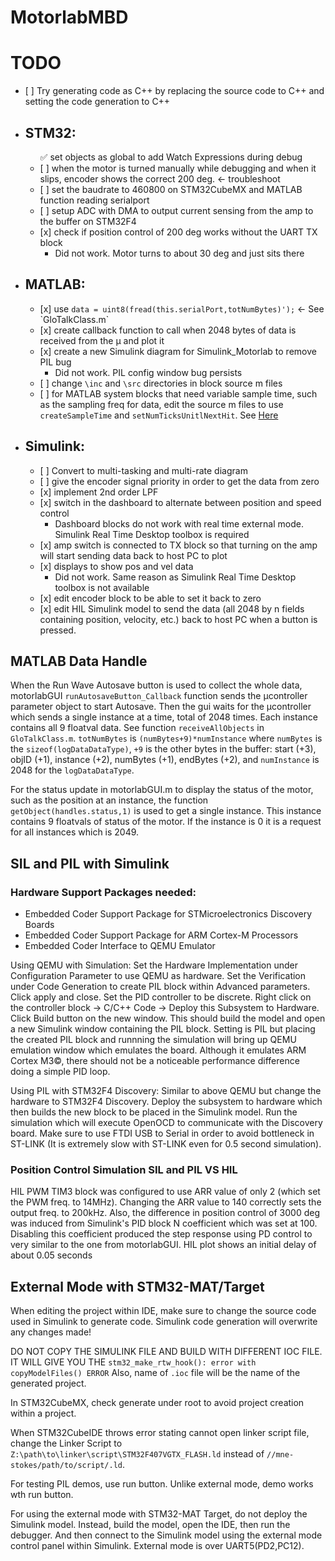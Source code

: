 # MotorlabMBD

# TODO

<ul>
  <li>[ ] Try generating code as C++ by replacing the source code to C++ and setting the code generation to C++</li>
  
<li><h2>STM32:</h2>
<ul>
  &#9989; set objects as global to add Watch Expressions during debug
  <li>[ ] when the motor is turned manually while debugging and when it slips, encoder shows the correct 200 deg. <- troubleshoot</li>
  <li>[ ] set the baudrate to 460800 on STM32CubeMX and MATLAB function reading serialport</li>
  <li>[ ] setup ADC with DMA to output current sensing from the amp to the buffer on STM32F4</li>
  <li>[x] check if position control of 200 deg works without the UART TX block
  <ul>
    <li>Did not work. Motor turns to about 30 deg and just sits there</li>
  </ul>
  </li>
</ul>
</li>

<li><h2>MATLAB:</h2>
<ul>
  <li>[x] use <code>data = uint8(fread(this.serialPort,totNumBytes)');</code> <- See `GloTalkClass.m`</li>
  <li>[x] create callback function to call when 2048 bytes of data is received from the &mu; and plot it</li>
  <li>[x] create a new Simulink diagram for Simulink_Motorlab to remove PIL bug
  <ul>
    <li>Did not work. PIL config window bug persists</li>
  </ul>
  </li>
  <li>[ ] change <code>\inc</code> and <code>\src</code> directories in block source m files</li>
  <li>[ ] for MATLAB system blocks that need variable sample time, such as the sampling freq for data, edit the source m files to use <code>createSampleTime</code> and <code>setNumTicksUnitlNextHit</code>. See <a href="https://www.mathworks.com/help/simulink/ug/single-rate-sample-time-matlab-system-block.html">Here</a></li>
</ul>
</li>

<li><h2>Simulink:</h2>
<ul>
  <li>[ ] Convert to multi-tasking and multi-rate diagram</li>
  <li>[ ] give the encoder signal priority in order to get the data from zero</li>
  <li>[x] implement 2nd order LPF</li>
  <li>[x] switch in the dashboard to alternate between position and speed control
  <ul>
    <li>Dashboard blocks do not work with real time external mode. Simulink Real Time Desktop toolbox is required</li>
  </ul>
  </li>
  <li>[x] amp switch is connected to TX block so that turning on the amp will start sending data back to host PC to plot</li>
  <li>[x] displays to show pos and vel data
  <ul>
    <li>Did not work. Same reason as Simulink Real Time Desktop toolbox is not available</li>
  </ul>
  </li>
  <li>[x] edit encoder block to be able to set it back to zero</li>
  <li>[x] edit HIL Simulink model to send the data (all 2048 by n fields containing position, velocity, etc.) back to host PC when a button is pressed.</li>
  </ul>
</ul>
</li>

## MATLAB Data Handle
When the Run Wave Autosave button is used to collect the whole data, motorlabGUI `runAutosaveButton_Callback` function sends the &mu;controller parameter object to start Autosave. Then the gui waits for the &mu;controller which sends a single instance at a time, total of 2048 times. Each instance contains all 9 floatval data. See function `receiveAllObjects` in `GloTalkClass.m`. `totNumBytes` is `(numBytes+9)*numInstance` where `numBytes` is the `sizeof(logDataDataType)`, `+9` is the other bytes in the buffer: start (+3), objID (+1), instance (+2), numBytes (+1), endBytes (+2), and `numInstance` is 2048 for the `logDataDataType`. 

For the status update in motorlabGUI.m to display the status of the motor, such as the position at an instance, the function `getObject(handles.status,1)` is used to get a single instance. This instance contains 9 floatvals of status of the motor. If the instance is 0 it is a request for all instances which is 2049.

## SIL and PIL with Simulink
### Hardware Support Packages needed:
* Embedded Coder Support Package for STMicroelectronics Discovery Boards
* Embedded Coder Support Package for ARM Cortex-M Processors
* Embedded Coder Interface to QEMU Emulator

Using QEMU with Simulation: Set the Hardware Implementation under Configuration Parameter to use QEMU as hardware. Set the Verification under Code Generation to create PIL block within Advanced parameters. Click apply and close. Set the PID controller to be discrete. Right click on the controller block -> C/C++ Code -> Deploy this Subsystem to Hardware. Click Build button on the new window. This should build the model and open a new Simulink window containing the PIL block. Setting is PIL but placing the created PIL block and runnning the simulation will bring up QEMU emulation window which emulates the board. Although it emulates ARM Cortex M3&copy;, there should not be a noticeable performance difference doing a simple PID loop.

Using PIL with STM32F4 Discovery: Similar to above QEMU but change the hardware to STM32F4 Discovery. Deploy the subsystem to hardware which then builds the new block to be placed in the Simulink model. Run the simulation which will execute OpenOCD to communicate with the Discovery board. Make sure to use FTDI USB to Serial in order to avoid bottleneck in ST-LINK (It is extremely slow with ST-LINK even for 0.5 second simulation).

### Position Control Simulation SIL and PIL VS HIL

HIL PWM TIM3 block was configured to use ARR value of only 2 (which set the PWM freq. to 14MHz). Changing the ARR value to 140 correctly sets the output freq. to 200kHz.
Also, the difference in position control of 3000 deg was induced from Simulink's PID block N coefficient which was set at 100. Disabling this coefficient produced the step response using PD control to very similar to the one from motorlabGUI.
HIL plot shows an initial delay of about 0.05 seconds



## External Mode with STM32-MAT/Target

When editing the project within IDE, make sure to change the source code used in Simulink to generate code. Simulink code generation will overwrite any changes made!

DO NOT COPY THE SIMULINK FILE AND BUILD WITH DIFFERENT IOC FILE.
IT WILL GIVE YOU THE `stm32_make_rtw_hook(): error with copyModelFiles() ERROR`
Also, name of `.ioc` file will be the name of the generated project.

In STM32CubeMX, check generate under root to avoid project creation within a project.

When STM32CubeIDE throws error stating cannot open linker script file, change the Linker Script to `Z:\path\to\linker\script\STM32F407VGTX_FLASH.ld` instead of `//mne-stokes/path/to/script/.ld`.

For testing PIL demos, use run button. Unlike external mode, demo works wth run button.

For using the external mode with STM32-MAT Target, do not deploy the Simulink model. Instead, build the model, open the IDE, then run the debugger. And then connect to the Simulink model using the external mode control panel within Simulink. External mode is over UART5(PD2,PC12). 
